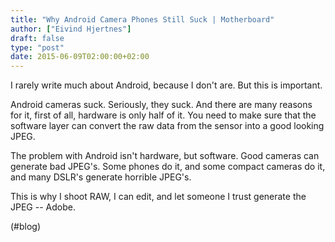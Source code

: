 ```yaml
---
title: "Why Android Camera Phones Still Suck | Motherboard"
author: ["Eivind Hjertnes"]
draft: false
type: "post"
date: 2015-06-09T02:00:00+02:00
---
```


I rarely write much about Android, because I don't are. But this is
important.

Android cameras suck. Seriously, they suck. And there are many reasons
for it, first of all, hardware is only half of it. You need to make sure
that the software layer can convert the raw data from the sensor into a
good looking JPEG.

The problem with Android isn't hardware, but software. Good cameras can
generate bad JPEG's. Some phones do it, and some compact cameras do it,
and many DSLR's generate horrible JPEG's.

This is why I shoot RAW, I can edit, and let someone I trust generate
the JPEG -- Adobe.

(#blog)
